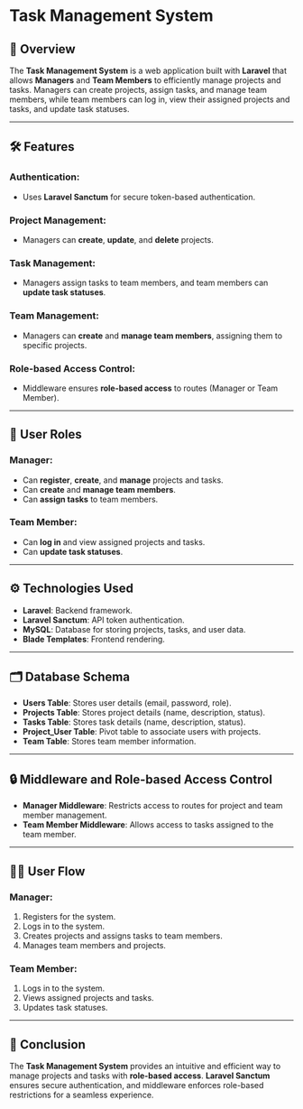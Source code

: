 # Task Management System

## 🚀 Overview

The **Task Management System** is a web application built with **Laravel** that allows **Managers** and **Team Members** to efficiently manage projects and tasks. Managers can create projects, assign tasks, and manage team members, while team members can log in, view their assigned projects and tasks, and update task statuses.

---

## 🛠️ Features

### Authentication:
- Uses **Laravel Sanctum** for secure token-based authentication.

### Project Management:
- Managers can **create**, **update**, and **delete** projects.

### Task Management:
- Managers assign tasks to team members, and team members can **update task statuses**.

### Team Management:
- Managers can **create** and **manage team members**, assigning them to specific projects.

### Role-based Access Control:
- Middleware ensures **role-based access** to routes (Manager or Team Member).

---

## 👥 User Roles

### **Manager**:
- Can **register**, **create**, and **manage** projects and tasks.
- Can **create** and **manage team members**.
- Can **assign tasks** to team members.

### **Team Member**:
- Can **log in** and view assigned projects and tasks.
- Can **update task statuses**.

---

## ⚙️ Technologies Used

- **Laravel**: Backend framework.
- **Laravel Sanctum**: API token authentication.
- **MySQL**: Database for storing projects, tasks, and user data.
- **Blade Templates**: Frontend rendering.

---

## 🗂️ Database Schema

- **Users Table**: Stores user details (email, password, role).
- **Projects Table**: Stores project details (name, description, status).
- **Tasks Table**: Stores task details (name, description, status).
- **Project_User Table**: Pivot table to associate users with projects.
- **Team Table**: Stores team member information.

---

## 🔒 Middleware and Role-based Access Control

- **Manager Middleware**: Restricts access to routes for project and team member management.
- **Team Member Middleware**: Allows access to tasks assigned to the team member.

---

## 🚶‍♂️ User Flow

### **Manager**:
1. Registers for the system.
2. Logs in to the system.
3. Creates projects and assigns tasks to team members.
4. Manages team members and projects.

### **Team Member**:
1. Logs in to the system.
2. Views assigned projects and tasks.
3. Updates task statuses.

---

## 🎯 Conclusion

The **Task Management System** provides an intuitive and efficient way to manage projects and tasks with **role-based access**. **Laravel Sanctum** ensures secure authentication, and middleware enforces role-based restrictions for a seamless experience.
